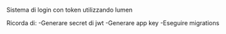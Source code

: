 Sistema di login con token utilizzando lumen

Ricorda di:
-Generare secret di jwt
-Generare app key
-Eseguire migrations
